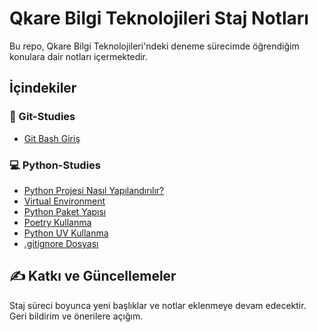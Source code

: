 # Qkare Bilgi Teknolojileri Staj Notları

Bu repo, Qkare Bilgi Teknolojileri'ndeki deneme sürecimde öğrendiğim konulara dair notları içermektedir. 

## İçindekiler

### 🔧 Git-Studies
- [Git Bash Giriş](Git-Studies/git-notes.md)

### 💻 Python-Studies
- [Python Projesi Nasıl Yapılandırılır?](Python-Studies/configurations.md#1-python-projesi-nasıl-yapılandırılır)
- [Virtual Environment](Python-Studies/configurations.md#2-virtual-environment-venv)
- [Python Paket Yapısı](Python-Studies/configurations.md#3-python-paket-yapısı)
- [Poetry Kullanma](Python-Studies/configurations.md#4-poetry-kullanma)
- [Python UV Kullanma](Python-Studies/configurations.md#5-python-uv-kullanma)
- [.gitignore Dosyası](Python-Studies/configurations.md#6-gitignore-dosyası)

## ✍️ Katkı ve Güncellemeler

Staj süreci boyunca yeni başlıklar ve notlar eklenmeye devam edecektir. Geri bildirim ve önerilere açığım.
```
